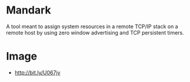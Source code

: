 Mandark
=======

A tool meant to assign system resources in a remote TCP/IP stack on a remote host by using zero window advertising and TCP persistent timers.

Image
=====
- http://bit.ly/U067jv
